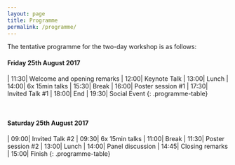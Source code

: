 ```yaml
---
layout: page
title: Programme
permalink: /programme/
---
```


The tentative programme for the two-day workshop is as follows:

#### Friday 25th August 2017

| 11:30|  Welcome and opening remarks
| 12:00|  Keynote Talk
| 13:00|  Lunch
| 14:00|  6x 15min talks
| 15:30|  Break
| 16:00|  Poster session #1
| 17:30|  Invited Talk #1
| 18:00|  End
| 19:30|  Social Event
{: .programme-table}  

<br/>

#### Saturday 25th August 2017

| 09:00| Invited Talk #2
| 09:30| 6x 15min talks
| 11:00| Break
| 11:30| Poster session #2
| 13:00| Lunch
| 14:00| Panel discussion
| 14:45| Closing remarks
| 15:00| Finish
{: .programme-table}  
